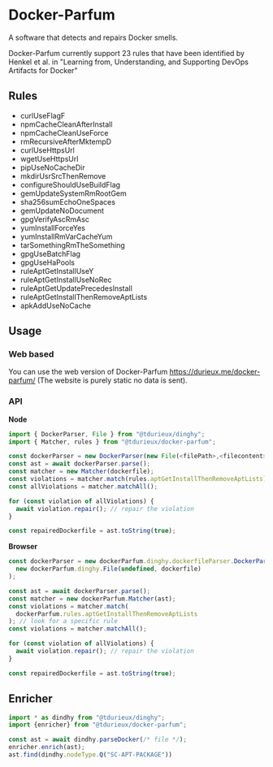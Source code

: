 # Docker-Parfum

A software that detects and repairs Docker smells.

Docker-Parfum currently support 23 rules that have been identified by Henkel et al. in "Learning from, Understanding, and Supporting DevOps Artifacts for Docker"

## Rules

- curlUseFlagF
- npmCacheCleanAfterInstall
- npmCacheCleanUseForce
- rmRecursiveAfterMktempD
- curlUseHttpsUrl
- wgetUseHttpsUrl
- pipUseNoCacheDir
- mkdirUsrSrcThenRemove
- configureShouldUseBuildFlag
- gemUpdateSystemRmRootGem
- sha256sumEchoOneSpaces
- gemUpdateNoDocument
- gpgVerifyAscRmAsc
- yumInstallForceYes
- yumInstallRmVarCacheYum
- tarSomethingRmTheSomething
- gpgUseBatchFlag
- gpgUseHaPools
- ruleAptGetInstallUseY
- ruleAptGetInstallUseNoRec
- ruleAptGetUpdatePrecedesInstall
- ruleAptGetInstallThenRemoveAptLists
- apkAddUseNoCache

## Usage

### Web based

You can use the web version of Docker-Parfum https://durieux.me/docker-parfum/ (The website is purely static no data is sent).

### API

**Node**

```typescript
import { DockerParser, File } from "@tdurieux/dinghy";
import { Matcher, rules } from "@tdurieux/docker-parfum";

const dockerParser = new DockerParser(new File(<filePath>,<filecontent>)); // the path or the content can be provided
const ast = await dockerParser.parse();
const matcher = new Matcher(dockerfile);
const violations = matcher.match(rules.aptGetInstallThenRemoveAptLists); // look for a specific rule
const allViolations = matcher.matchAll();

for (const violation of allViolations) {
  await violation.repair(); // repair the violation
}

const repairedDockerfile = ast.toString(true);
```

**Browser**

```javascript
const dockerParser = new dockerParfum.dinghy.dockerfileParser.DockerParser(
  new dockerParfum.dinghy.File(undefined, dockerfile)
);

const ast = await dockerParser.parse();
const matcher = new dockerParfum.Matcher(ast);
const violations = matcher.match(
  dockerParfum.rules.aptGetInstallThenRemoveAptLists
); // look for a specific rule
const violations = matcher.matchAll();

for (const violation of allViolations) {
  await violation.repair(); // repair the violation
}

const repairedDockerfile = ast.toString(true);
```

## Enricher

```typescript
import * as dindhy from "@tdurieux/dinghy";
import {enricher} from "@tdurieux/docker-parfum";

const ast = await dindhy.parseDocker(/* file */);
enricher.enrich(ast);
ast.find(dindhy.nodeType.Q("SC-APT-PACKAGE"))
```
